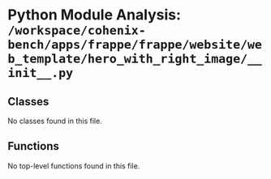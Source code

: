 # Python Module Analysis: `/workspace/cohenix-bench/apps/frappe/frappe/website/web_template/hero_with_right_image/__init__.py`

## Classes

No classes found in this file.


## Functions

No top-level functions found in this file.
